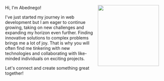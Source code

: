 <img align="right" width="200" height="200" src="https://user-images.githubusercontent.com/33075176/217048159-1bc6fd54-2550-41f2-9e0e-e38bbfb94471.jpg">
Hi, I'm Abednego!


I've just started my journey in web development but I am eager to continue growing, taking on new challenges and expanding my horizon even further. Finding innovative solutions to complex problems brings me a lot of joy. That is why you will often find me tinkering with new technologies and collaborating with like-minded individuals on exciting projects. 

Let's connect and create something great together!


<!---
Abed5/Abed5 is a ✨ special ✨ repository because its `README.md` (this file) appears on your GitHub profile.
You can click the Preview link to take a look at your changes.
![ToonTap_20230206_205145272](https://user-images.githubusercontent.com/33075176/217048159-1bc6fd54-2550-41f2-9e0e-e38bbfb94471.jpg)
--->
